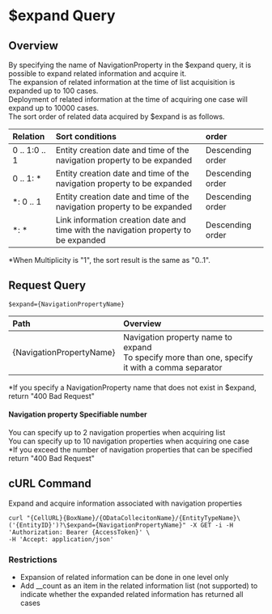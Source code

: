 # $expand Query

## Overview

By specifying the name of NavigationProperty in the $expand query, it is possible to expand related information and acquire it.  
The expansion of related information at the time of list acquisition is expanded up to 100 cases.  
Deployment of related information at the time of acquiring one case will expand up to 10000 cases.  
The sort order of related data acquired by $expand is as follows.

|Relation|Sort conditions|order|
|:--|:--|:--|
|0 .. 1:0 .. 1|Entity creation date and time of the navigation property to be expanded|Descending order|
|0 .. 1: *|Entity creation date and time of the navigation property to be expanded|Descending order|
|*: 0 .. 1|Entity creation date and time of the navigation property to be expanded|Descending order|
|*: *|Link information creation date and time with the navigation property to be expanded|Descending order|

\*When Multiplicity is "1", the sort result is the same as "0..1".

## Request Query

```
$expand={NavigationPropertyName}
```

|Path|Overview|
|:--|:--|
|{NavigationPropertyName}|Navigation property name to expand<br>To specify more than one, specify it with a comma separator|

\*If you specify a NavigationProperty name that does not exist in $expand, return "400 Bad Request"

#### Navigation property Specifiable number

You can specify up to 2 navigation properties when acquiring list  
You can specify up to 10 navigation properties when acquiring one case  
\*If you exceed the number of navigation properties that can be specified return "400 Bad Request"

## cURL Command

Expand and acquire information associated with navigation properties

```
curl "{CellURL}{BoxName}/{ODataCollecitonName}/{EntityTypeName}\
('{EntityID}')?\$expand={NavigationPropertyName}" -X GET -i -H 'Authorization: Bearer {AccessToken}' \
-H 'Accept: application/json'
```

### Restrictions

* Expansion of related information can be done in one level only
* Add \_\_count as an item in the related information list (not supported) to indicate whether the expanded related information has returned all cases

